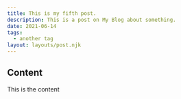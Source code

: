 ```yaml
---
title: This is my fifth post.
description: This is a post on My Blog about something.
date: 2021-06-14
tags:
  - another tag
layout: layouts/post.njk
---
```

## Content
This is the content